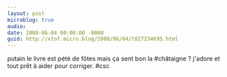 ```yaml
---
layout: post
microblog: true
audio: 
date: 2008-06-04 00:00:00 -0000
guid: http://xtof.micro.blog/2008/06/04/t827234695.html
---
```

putain le livre est pété de fôtes mais ça sent bon la #châtaigne ? j'adore et tout prêt à aider pour corriger. #csc
